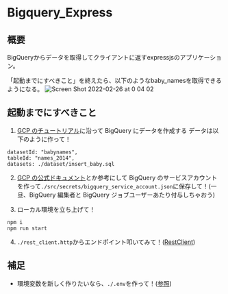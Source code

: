 # Bigquery_Express

## 概要
BigQueryからデータを取得してクライアントに返すexpressjsのアプリケーション。

「起動までにすべきこと」を終えたら、以下のようなbaby_namesを取得できるようになる。
![Screen Shot 2022-02-26 at 0 04 02](https://user-images.githubusercontent.com/52193990/155738297-7b60b077-3d38-42f6-b8a2-11c268573a75.png)


## 起動までにすべきこと

1. [GCP のチュートリアル](https://cloud.google.com/bigquery/docs/quickstarts/load-data-console?hl=ja)に沿って BigQuery にデータを作成する
   データは以下のように作って！

```
datasetId: "babynames",
tableId: "names_2014",
datasets: ./dataset/insert_baby.sql
```

2. [GCP の公式ドキュメント](https://cloud.google.com/bigquery/docs/authentication/service-account-file)とか参考にして BigQuery のサービスアカウントを作って`./src/secrets/bigquery_service_account.json`に保存して！(一旦、BigQuery 編集者と BigQuery ジョブユーザーあたり付与しちゃおう)

3. ローカル環境を立ち上げて！

```
npm i
npm run start
```

4. `./rest_client.http`からエンドポイント叩いてみて！([RestClient](https://qiita.com/toshi0607/items/c4440d3fbfa72eac840c))

## 補足

- 環境変数を新しく作りたいなら、`./.env`を作って！([参照](https://www.npmjs.com/package/dotenv))
